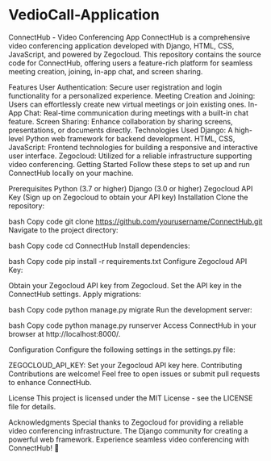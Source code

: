 # VedioCall-Application
ConnectHub - Video Conferencing App
ConnectHub is a comprehensive video conferencing application developed with Django, HTML, CSS, JavaScript, and powered by Zegocloud. This repository contains the source code for ConnectHub, offering users a feature-rich platform for seamless meeting creation, joining, in-app chat, and screen sharing.

Features
User Authentication: Secure user registration and login functionality for a personalized experience.
Meeting Creation and Joining: Users can effortlessly create new virtual meetings or join existing ones.
In-App Chat: Real-time communication during meetings with a built-in chat feature.
Screen Sharing: Enhance collaboration by sharing screens, presentations, or documents directly.
Technologies Used
Django: A high-level Python web framework for backend development.
HTML, CSS, JavaScript: Frontend technologies for building a responsive and interactive user interface.
Zegocloud: Utilized for a reliable infrastructure supporting video conferencing.
Getting Started
Follow these steps to set up and run ConnectHub locally on your machine.

Prerequisites
Python (3.7 or higher)
Django (3.0 or higher)
Zegocloud API Key (Sign up on Zegocloud to obtain your API key)
Installation
Clone the repository:

bash
Copy code
git clone https://github.com/yourusername/ConnectHub.git
Navigate to the project directory:

bash
Copy code
cd ConnectHub
Install dependencies:

bash
Copy code
pip install -r requirements.txt
Configure Zegocloud API Key:

Obtain your Zegocloud API key from Zegocloud.
Set the API key in the ConnectHub settings.
Apply migrations:

bash
Copy code
python manage.py migrate
Run the development server:

bash
Copy code
python manage.py runserver
Access ConnectHub in your browser at http://localhost:8000/.

Configuration
Configure the following settings in the settings.py file:

ZEGOCLOUD_API_KEY: Set your Zegocloud API key here.
Contributing
Contributions are welcome! Feel free to open issues or submit pull requests to enhance ConnectHub.

License
This project is licensed under the MIT License - see the LICENSE file for details.

Acknowledgments
Special thanks to Zegocloud for providing a reliable video conferencing infrastructure.
The Django community for creating a powerful web framework.
Experience seamless video conferencing with ConnectHub! 🚀
